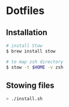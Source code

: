 # Dotfiles

## Installation

```sh
# install Stow
$ brew install stow

# to map zsh directory
$ stow -t $HOME -v zsh
```

## Stowing files

```sh
> ./install.sh
```

